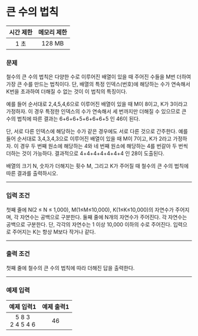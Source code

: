# 큰 수의 법칙

<div align = center>

| 시간 제한 | 메모리 제한 |
| :-------: | :---------: |
|   1 초    |   128 MB    |

</div>

### 문제

철수의 큰 수의 법칙은 다양한 수로 이루어진 배열이 있을 때 주어진 수들을 M번 더하여 가장 큰 수를 만드는 법칙이다.
단, 배열의 특정 인덱스(번호)에 해당하는 수가 연속해서 K번을 초과하여 더해질 수 없는 것이 이 법칙의 특징이다.

예를 들어 순서대로 2,4,5,4,6으로 이루어진 배열이 있을 때 M이 8이고, K가 3이라고 가정하자.
이 경우 특정한 인덱스의 수가 연속해서 세 번까지만 더해질 수 있으므로 큰 수의 법칙에 따른 결과는 6+6+6+5+6+6+6+5 인 46이 된다.

단, 서로 다른 인덱스에 해당하는 수가 같은 경우에도 서로 다른 것으로 간주한다. 예를 들어 순서대로 3,4,3,4,3으로 이루어진 배열이 있을 때 M이 7이고, K가 2라고 가정하자. 이 경우 두 번째 원소에 해당하는 4와 네 번째 원소에 해당하는 4를 번갈아 두 번씩 더하는 것이 가능하다. 결과적으로 4+4+4+4+4+4+4 인 28이 도출된다.

배열의 크기 N, 숫자가 더해지는 횟수 M, 그리고 K가 주어질 때 철수의 큰 수의 법칙에 따른 결과를 출력하시오.

---

### 입력 조건

첫째 줄에 N(2 ≤ N ≤ 1,000), M(1≤M≤10,000), K(1≤K≤10,000)의 자연수가 주어지며, 각 자연수는 공백으로 구분한다.
둘째 줄에 N개의 자연수가 주어진다. 각 자연수는 공백으로 구분한다. 단, 각각의 자연수는 1 이상 10,000 이하의 수로 주어진다.
입력으로 주어지는 K는 항상 M보다 작거나 같다.

---

### 출력 조건

첫째 줄에 철수의 큰 수의 법칙에 따라 더해진 답을 출력한다.

---

### 예제 입력

|     예제 입력1      | 예제 출력1 |
| :-----------------: | :--------: |
| 5 8 3<br/>2 4 5 4 6 |     46     |
